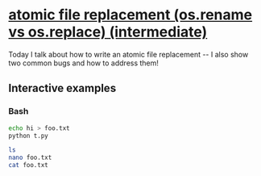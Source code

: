 # [atomic file replacement (os.rename vs os.replace) (intermediate)](https://youtu.be/-9eXCb3yvyY)

Today I talk about how to write an atomic file replacement -- I also show two common bugs and how to address them!

## Interactive examples

### Bash

```bash
echo hi > foo.txt
python t.py

ls
nano foo.txt
cat foo.txt
```
